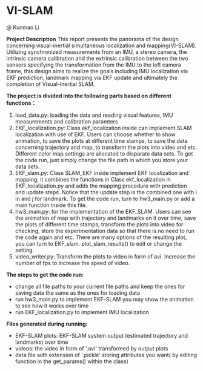 # VI-SLAM

@ Kunmao Li

**Project Description**
This report presents the panorama of the design concerning visual-inertial simultaneous localization and mapping(VI-SLAM). Utilizing synchronized measurements from an IMU, a stereo camera, the intrinsic camera calibration and the extrinsic calibration between the two sensors specifying the transformation from the IMU to the left camera frame, this design aims to realize the goals including IMU localization via EKF prediction, landmark mapping via EKF update and ultimately the completion of Visual-Inertial SLAM. 

**The project is divided into the following parts based on different functions：**
1.  load_data.py: loading the data and reading visual features, IMU measurements and calibration paramters
2.	EKF_localization.py: Class ekf_localization inside can implement SLAM localization with use of EKF. Users can choose whether to show animation, to save the plots at different time stamps, to save the data concerning trajectory and map, to transform the plots into video and etc. Different color map settings are allocated to disparate data sets. To get the code run, just simply change the file path in which you store your data sets.
3.	EKF_slam.py: Class SLAM_EKF inside implement EKF localization and mapping, it combines the functions in Class ekf_localization in EKF_localization.py and adds the mapping procedure with prediction and update steps. Notice that the update step is the combined one with i in  and j for landmark. To get the code run, turn to hw3_main.py or add a main function inside this file.
4.	hw3_main.py: for the implementation of the EKF_SLAM. Users can see the animation of map with trajectory and landmarks on it over time, save the plots of different time stamps, transform the plots into video for checking, store the experimentation data so that there is no need to run the code again and etc. There are many options of the resulting plot, you can turn to EKF_slam. plot_slam_results() to edit or change the setting. 
5.	video_writer.py: Transform the plots to video in form of avi. Increase the number of fps to increase the speed of video.

**The steps to get the code run:**

- change all file paths to your current file paths and keep the ones for saving data the same as the ones for loading data
- run hw3_main.py to implement EKF-SLAM
  you may show the animation to see how it works over time
- run EKF_localization.py to implement IMU localization

**Files generated during running:**

- EKF-SLAM plots: EKF-SLAM system output (estimated trajectory and landmarks) over time
- videos: the video in form of '.avi' transformed by output plots
- data file with extension of '.pickle' storing attributes you want( by editing function in the get_params() within the class)

